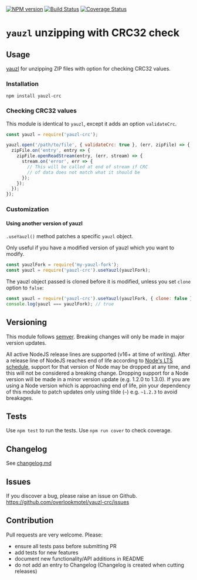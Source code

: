 [![NPM version](https://img.shields.io/npm/v/yauzl-crc.svg)](https://www.npmjs.com/package/yauzl-crc)
[![Build Status](https://img.shields.io/github/actions/workflow/status/overlookmotel/yauzl-crc/test.yml?branch=master)](https://github.com/overlookmotel/yauzl-crc/actions)
[![Coverage Status](https://img.shields.io/coveralls/overlookmotel/yauzl-crc/master.svg)](https://coveralls.io/r/overlookmotel/yauzl-crc)

# `yauzl` unzipping with CRC32 check

## Usage

[yauzl](https://www.npmjs.com/package/yauzl) for unzipping ZIP files with option for checking CRC32 values.

### Installation

```
npm install yauzl-crc
```

### Checking CRC32 values

This module is identical to `yauzl`, except it adds an option `validateCrc`.

```js
const yauzl = require('yauzl-crc');

yauzl.open('/path/to/file', { validateCrc: true }, (err, zipFile) => {
  zipFile.on('entry', entry => {
    zipFile.openReadStream(entry, (err, stream) => {
      stream.on('error', err => {
        // This will be called at end of stream if CRC
        // of data does not match what it should be
      });
    });
  });
});
```

### Customization

#### Using another version of yauzl

`.useYauzl()` method patches a specific `yauzl` object.

Only useful if you have a modified version of yauzl which you want to modify.

```js
const yauzlFork = require('my-yauzl-fork');
const yauzl = require('yauzl-crc').useYauzl(yauzlFork);
```

The yauzl object passed is cloned before it is modified, unless you set `clone` option to `false`:

```js
const yauzl = require('yauzl-crc').useYauzl(yauzlFork, { clone: false });
console.log(yauzl === yauzlFork); // true
```

## Versioning

This module follows [semver](https://semver.org/). Breaking changes will only be made in major version updates.

All active NodeJS release lines are supported (v16+ at time of writing). After a release line of NodeJS reaches end of life according to [Node's LTS schedule](https://nodejs.org/en/about/releases/), support for that version of Node may be dropped at any time, and this will not be considered a breaking change. Dropping support for a Node version will be made in a minor version update (e.g. 1.2.0 to 1.3.0). If you are using a Node version which is approaching end of life, pin your dependency of this module to patch updates only using tilde (`~`) e.g. `~1.2.3` to avoid breakages.

## Tests

Use `npm test` to run the tests. Use `npm run cover` to check coverage.

## Changelog

See [changelog.md](https://github.com/overlookmotel/yauzl-crc/blob/master/changelog.md)

## Issues

If you discover a bug, please raise an issue on Github. https://github.com/overlookmotel/yauzl-crc/issues

## Contribution

Pull requests are very welcome. Please:

* ensure all tests pass before submitting PR
* add tests for new features
* document new functionality/API additions in README
* do not add an entry to Changelog (Changelog is created when cutting releases)
